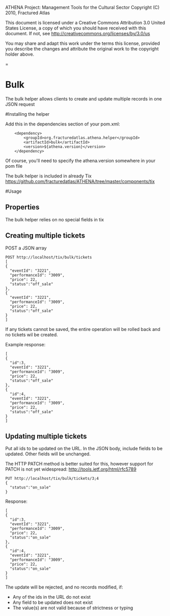 ATHENA Project: Management Tools for the Cultural Sector
Copyright (C) 2010, Fractured Atlas

This document is licensed under a Creative Commons Attribution 3.0 United
States License, a copy of which you should have received with this
document. If not, see http://creativecommons.org/licenses/by/3.0/us

You may share and adapt this work under the terms this license, provided
you describe the changes and attribute the original work to the copyright
holder above.

=

# Bulk

The bulk helper allows clients to create and update multiple records in one JSON request

#Installing the helper

Add this in the dependencies section of your pom.xml:

        <dependency>
            <groupId>org.fracturedatlas.athena.helper</groupId>
            <artifactId>bulk</artifactId>
            <version>${athena.version}</version>
        </dependency>

Of course, you'll need to specify the athena.version somewhere in your pom file

The bulk helper is included in already Tix <https://github.com/fracturedatlas/ATHENA/tree/master/components/tix>

#Usage

## Properties

The bulk helper relies on no special fields in tix

## Creating multiple tickets

POST a JSON array

    POST http://localhost/tix/bulk/tickets
    [
    {
      "eventId": "3221",
      "performanceId": "3009",
      "price": 22,
      "status":"off_sale"
    },
    {
      "eventId": "3221",
      "performanceId": "3009",
      "price": 22,
      "status":"off_sale"
    }
    ]
    
If any tickets cannot be saved, the entire operation will be rolled back and no tickets wil be created.

Example response:

    [
    {
      "id":3,
      "eventId": "3221",
      "performanceId": "3009",
      "price": 22,
      "status":"off_sale"
    },
    {
      "id":4,
      "eventId": "3221",
      "performanceId": "3009",
      "price": 22,
      "status":"off_sale"
    }
    ]
    
## Updating multiple tickets

Put all ids to be updated on the URL.  In the JSON body, include fields to be updated.  Other fields will be unchanged.

The HTTP PATCH method is better suited for this, however support for PATCH is not yet widespread: http://tools.ietf.org/html/rfc5789

    PUT http://localhost/tix/bulk/tickets/3;4
    {
      "status":"on_sale"
    }
    
Response:

    [
    {
      "id":3,
      "eventId": "3221",
      "performanceId": "3009",
      "price": 22,
      "status":"on_sale"
    },
    {
      "id":4,
      "eventId": "3221",
      "performanceId": "3009",
      "price": 22,
      "status":"on_sale"
    }
    ]

The update will be rejected, and no records modified, if:

* Any of the ids in the URL do not exist
* Any field to be updated does not exist
* The value(s) are not valid because of strictness or typing